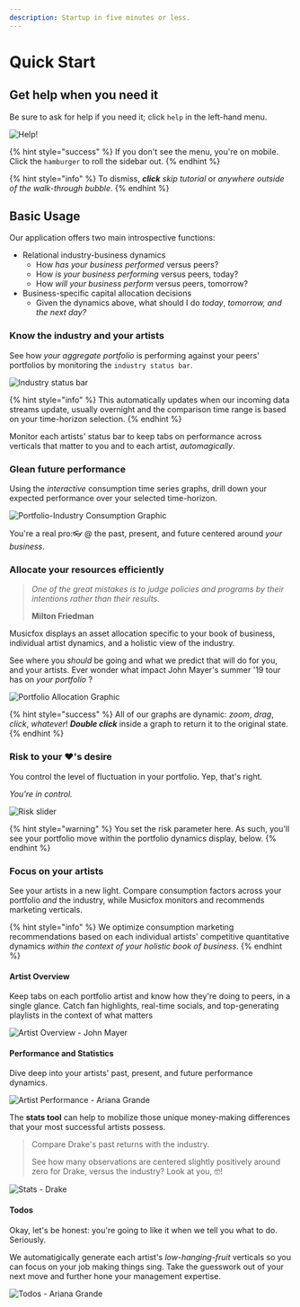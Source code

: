 ```yaml
---
description: Startup in five minutes or less.
---
```


# Quick Start

## Get help when you need it

Be sure to ask for help if you need it; click `help` in the left-hand menu. 

![Help!](.gitbook/assets/menu_bar_help.png)

{% hint style="success" %}
If you don't see the menu, you're on mobile. Click the `hamburger` to  roll the sidebar out.
{% endhint %}

{% hint style="info" %}
To dismiss, _**click**_ _skip tutorial_ or _anywhere outside of the walk-through bubble_.
{% endhint %}

## Basic Usage

Our application offers two main introspective functions:

* Relational industry-business dynamics
  * How _has_ _your business performed_ versus peers? 
  * How _is_ _your business performing_ versus peers, today? 
  * How _will_ _your business perform_ versus peers, tomorrow?
* Business-specific capital allocation decisions
  * Given the dynamics above, what should I do _today_, _tomorrow, and the next day?_

### Know the industry and your artists

See how _your aggregate portfolio_ is performing against your peers' portfolios by monitoring the `industry status bar`. 



![Industry status bar](.gitbook/assets/01_industry_statusbar.png)

{% hint style="info" %}
This automatically updates when our incoming data streams update, usually overnight and the comparison time range is based on your time-horizon selection.
{% endhint %}

Monitor each artists' status bar to keep tabs on performance across verticals that matter to you and to each artist, _automagically_. 

### Glean future performance 

Using the _interactive_ consumption time series graphs, drill down your expected performance over your selected time-horizon. 

![Portfolio-Industry Consumption Graphic](.gitbook/assets/consumption_graph.gif)

You're a real pro:👓 @ the past, present, and future centered around _your business_.

### Allocate your resources efficiently

> _One of the great mistakes is to judge policies and programs by their intentions rather than their results._
>
> **Milton Friedman**

Musicfox displays an asset allocation specific to your book of business, individual artist dynamics, and a holistic view of the industry. 

See where you _should_ be going and what we predict that will do for you, and your artists. Ever wonder what impact John Mayer's summer '19 tour has on _your portfolio_ ?

![Portfolio Allocation Graphic](.gitbook/assets/allocation_section.gif)

{% hint style="success" %}
All of our graphs are dynamic: _zoom_, _drag_, _click_, _whatever_! _**Double click**_ inside a graph to return it to the original state.
{% endhint %}

### Risk to your ♥'s desire

You control the level of fluctuation in your portfolio. Yep, that's right.

_You're in control._

![Risk slider](.gitbook/assets/risk_slider.png)

{% hint style="warning" %}
You set the risk parameter here. As such, you'll see your portfolio move within the portfolio dynamics display, below.
{% endhint %}

### Focus on your artists

See your artists in a new light. Compare consumption factors across your portfolio _and_ the industry, while Musicfox monitors and recommends marketing verticals.

{% hint style="info" %}
We optimize consumption marketing recommendations based on each individual artists' competitive quantitative dynamics _within the context of your holistic book of business_.
{% endhint %}

####  Artist Overview

Keep tabs on each portfolio artist and know how they're doing to peers, in a single glance. Catch fan highlights, real-time socials, and top-generating playlists in the context of what matters

![Artist Overview - John Mayer](.gitbook/assets/artist_overview_jm.gif)

#### Performance and Statistics

Dive deep into your artists' past, present, and future performance dynamics. 

![Artist Performance - Ariana Grande](.gitbook/assets/artist_performance.gif)

The **stats tool** can help to mobilize those unique money-making differences that your most successful artists possess.

> Compare Drake's past returns with the industry. 
>
> See how many observations are centered slightly positively around zero for Drake, versus the industry? Look at you, 🤓!

![Stats - Drake](.gitbook/assets/artist_stats.gif)

#### Todos

Okay, let's be honest: you're going to like it when we tell you what to do. Seriously. 

We automatigically generate each artist's _low-hanging-fruit_ verticals so you can focus on your job making things sing. Take the guesswork out of your next move and further hone your management expertise. 

![Todos - Ariana Grande](.gitbook/assets/artist_todos.png)

